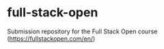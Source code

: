 # full-stack-open
Submission repository for the Full Stack Open course (https://fullstackopen.com/en/)
